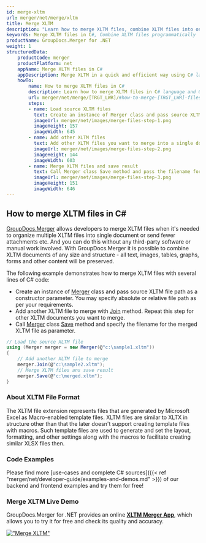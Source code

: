 ```yaml
---
id: merge-xltm
url: merger/net/merge/xltm
title: Merge XLTM
description: "Learn how to merge XLTM files, combine XLTM files into one file programmatically in C# language using GroupDocs.Merger for .NET library."
keywords: Merge XLTM files in C#, Combine XLTM files programmatically
productName: GroupDocs.Merger for .NET
weight: 1
structuredData:
    productCode: merger
    productPlatform: net
    appName: Merge XLTM files in C#
    appDescription: Merge XLTM in a quick and efficient way using C# language and GroupDocs.Merger for .NET API, without the use of any third-party software like Microsoft or Open Office.
    howTo:
        name: How to merge XLTM files in C# 
        description: Learn how to merge XLTM files in C# language and GroupDocs.Merger for .NET API, without the use of any third-party software like Microsoft or Open Office.
        url: merger/net/merge/[TRGT_LWR]/#how-to-merge-[TRGT_LWR]-files-in-c
        steps:
        - name: Load source XLTM files 
          text: Create an instance of Merger class and pass source XLTM file path as a constructor parameter. You may specify absolute or relative file path as per your requirements. 
          imageUrl: merger/net/images/merge-files-step-1.png
          imageHeight: 157
          imageWidth: 645
        - name: Add other XLTM files
          text: Add other XLTM files you want to merge into a single document with Join method of Merger class.
          imageUrl: merger/net/images/merge-files-step-2.png
          imageHeight: 144
          imageWidth: 603
        - name: Merge XLTM files and save result 
          text: Call Merger class Save method and pass the filename for the resultant XLTM file as parameter.
          imageUrl: merger/net/images/merge-files-step-3.png
          imageHeight: 151
          imageWidth: 646
---
```


## How to merge XLTM files in C#

[GroupDocs.Merger](https://products.groupdocs.com/merger/net) allows developers to merge XLTM files when it's needed to organize multiple
 XLTM files into single document or send fewer attachments etc. And you can do this without any third-party software or manual work involved.
 With GroupDocs.Merger it is possible to combine XLTM documents of any size and structure - all text, images, tables, graphs, forms and other content will be preserved.

The following example demonstrates how to merge XLTM files with several lines of C# code:

* Create an instance of [Merger](https://apireference.groupdocs.com/net/merger/groupdocs.merger/merger) class and pass source XLTM file path as a constructor parameter. You may specify absolute or relative file path as per your requirements.
* Add another XLTM file to merge with [Join](https://apireference.groupdocs.com/merger/net/groupdocs.merger/merger/methods/join/index) method. Repeat this step for other XLTM documents you want to merge.
* Call [Merger](https://apireference.groupdocs.com/net/merger/groupdocs.merger/merger) class [Save](https://apireference.groupdocs.com/merger/net/groupdocs.merger/merger/methods/save/index) method and specify the filename for the merged XLTM file as parameter.

```csharp
// Load the source XLTM file
using (Merger merger = new Merger(@"c:\sample1.xltm"))
{
    // Add another XLTM file to merge
    merger.Join(@"c:\sample2.xltm");
    // Merge XLTM files ans save result
    merger.Save(@"c:\merged.xltm");
}
```

### About XLTM File Format 

The XLTM file extension represents files that are generated by Microsoft Excel as Macro-enabled template files. XLTM files are similar to XLTX in structure other than that the later doesn't support creating template files with macros. Such template files are used to generate and set the layout, formatting, and other settings along with the macros to facilitate creating similar XLSX files then.

### Code Examples

Please find more [use-cases and complete C# sources]({{< ref "merger/net/developer-guide/examples-and-demos.md" >}}) of our backend and frontend examples and try them for free!

### Merge XLTM Live Demo 

GroupDocs.Merger for .NET provides an online [**XLTM Merger App**](https://products.groupdocs.app/merger/xltm), which allows you to try it for free and check its quality and accuracy.

[!["Merge XLTM"](merger/net/images/merge/merge-xltm.png)](https://products.groupdocs.app/merger/xltm)